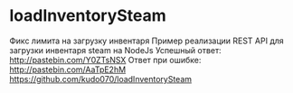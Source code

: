 # loadInventorySteam
Фикс лимита на загрузку инвентаря
Пример реализации REST API для загрузки инвентаря steam на NodeJs
Успешный ответ:  http://pastebin.com/Y0ZTsNSX 
Ответ при ошибке: http://pastebin.com/AaTpE2hM
https://github.com/kudo070/loadInventorySteam
